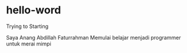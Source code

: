 # hello-word
Trying to Starting

Saya Anang Abdillah Faturrahman Memulai belajar menjadi programmer untuk merai mimpi
